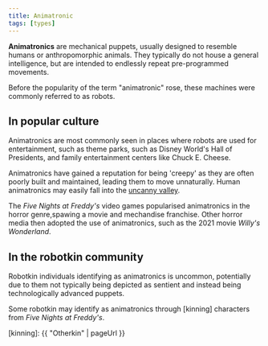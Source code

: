 ```yaml
---
title: Animatronic
tags: [types]
---
```


**Animatronics** are mechanical puppets, usually designed to resemble humans or anthropomorphic animals. They typically do not house a general intelligence, but are intended to endlessly repeat pre-programmed movements.

Before the popularity of the term "animatronic" rose, these machines were commonly referred to as robots.

## In popular culture

Animatronics are most commonly seen in places where robots are used for entertainment, such as theme parks, such as Disney World's Hall of Presidents, and family entertainment centers like Chuck E. Cheese.

Animatronics have gained a reputation for being 'creepy' as they are often poorly built and maintained, leading them to move unnaturally. Human animatronics may easily fall into the [uncanny valley].

The _Five Nights at Freddy's_ video games popularised animatronics in the horror genre,spawing a movie and mechandise franchise. Other horror media then adopted the use of animatronics, such as the 2021 movie _Willy's Wonderland_.

[uncanny valley]: https://en.wikipedia.org/wiki/Uncanny_valley

## In the robotkin community

Robotkin individuals identifying as animatronics is uncommon, potentially due to them not typically being depicted as sentient and instead being technologically advanced puppets.

Some robotkin may identify as animatronics through [kinning] characters from _Five Nights at Freddy's_.

[kinning]: {{ "Otherkin" | pageUrl }}
